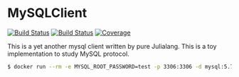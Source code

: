 # MySQLClient

[![Build Status](https://travis-ci.com/goropikari/MySQLClient.jl.svg?branch=master)](https://travis-ci.com/goropikari/MySQLClient.jl)
[![Build Status](https://ci.appveyor.com/api/projects/status/github/goropikari/MySQLClient.jl?svg=true)](https://ci.appveyor.com/project/goropikari/MySQLClient-jl)
[![Coverage](https://codecov.io/gh/goropikari/MySQLClient.jl/branch/master/graph/badge.svg)](https://codecov.io/gh/goropikari/MySQLClient.jl)

This is a yet another mysql client written by pure Julialang.
This is a toy implementation to study MySQL protocol.

```bash
$ docker run --rm -e MYSQL_ROOT_PASSWORD=test -p 3306:3306 -d mysql:5.7
```
